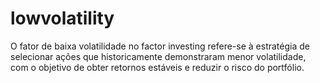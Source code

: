 # lowvolatility
O fator de baixa volatilidade no factor investing refere-se à estratégia de selecionar ações que historicamente demonstraram menor volatilidade, com o objetivo de obter retornos estáveis e reduzir o risco do portfólio.
